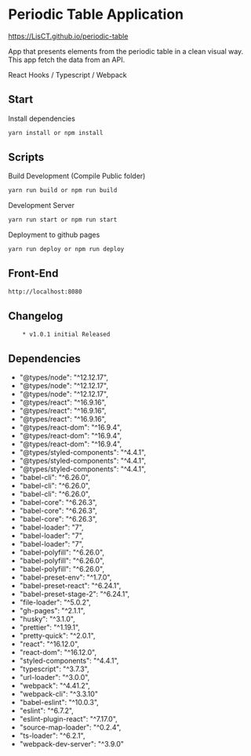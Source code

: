 # Periodic Table Application

https://LisCT.github.io/periodic-table

App that presents elements from the periodic table in a clean visual way. This app fetch the data from an API.

React Hooks / Typescript / Webpack

## Start

Install dependencies

```bash
yarn install or npm install
```

## Scripts

Build Development (Compile Public folder)

```bash
yarn run build or npm run build
```

Development Server

```bash
yarn run start or npm run start
```

Deployment to github pages

```bash
yarn run deploy or npm run deploy
```

## Front-End

```bash
http://localhost:8080
```

## Changelog

```bash
    * v1.0.1 initial Released
```

## Dependencies

- "@types/node": "^12.12.17",
- "@types/node": "^12.12.17",
- "@types/node": "^12.12.17",
- "@types/react": "^16.9.16",
- "@types/react": "^16.9.16",
- "@types/react": "^16.9.16",
- "@types/react-dom": "^16.9.4",
- "@types/react-dom": "^16.9.4",
- "@types/react-dom": "^16.9.4",
- "@types/styled-components": "^4.4.1",
- "@types/styled-components": "^4.4.1",
- "@types/styled-components": "^4.4.1",
- "babel-cli": "^6.26.0",
- "babel-cli": "^6.26.0",
- "babel-cli": "^6.26.0",
- "babel-core": "^6.26.3",
- "babel-core": "^6.26.3",
- "babel-core": "^6.26.3",
- "babel-loader": "7",
- "babel-loader": "7",
- "babel-loader": "7",
- "babel-polyfill": "^6.26.0",
- "babel-polyfill": "^6.26.0",
- "babel-polyfill": "^6.26.0",
- "babel-preset-env": "^1.7.0",
- "babel-preset-react": "^6.24.1",
- "babel-preset-stage-2": "^6.24.1",
- "file-loader": "^5.0.2",
- "gh-pages": "^2.1.1",
- "husky": "^3.1.0",
- "prettier": "^1.19.1",
- "pretty-quick": "^2.0.1",
- "react": "^16.12.0",
- "react-dom": "^16.12.0",
- "styled-components": "^4.4.1",
- "typescript": "^3.7.3",
- "url-loader": "^3.0.0",
- "webpack": "^4.41.2",
- "webpack-cli": "^3.3.10"
- "babel-eslint": "^10.0.3",
- "eslint": "^6.7.2",
- "eslint-plugin-react": "^7.17.0",
- "source-map-loader": "^0.2.4",
- "ts-loader": "^6.2.1",
- "webpack-dev-server": "^3.9.0"
